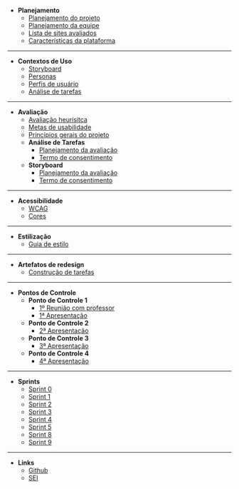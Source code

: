 - **Planejamento**
  - [Planejamento do projeto](./planning/project_planning.md)
  - [Planejamento da equipe](./planning/team_planning.md)
  - [Lista de sites avaliados](./planning/evaluated_sites.md)
  - [Características da plataforma](./planning/platform_features.md)

---

- **Contextos de Uso**
  - [Storyboard](./use_context/storyboards.md)
  - [Personas](./use_context/personas.md)
  - [Perfis de usuário](./use_context/user_profiles.md)
  - [Análise de tarefas](./use_context/tasks_analysis.md)

---

- **Avaliação**
  - [Avaliação heurísitca](./evaluation/heuristic_evaluation.md)
  - [Metas de usabilidade](./evaluation/usability_goals.md)
  - [Princípios gerais do projeto](./evaluation/project_general_principles.md)
  - **Análise de Tarefas**
    - [Planejamento da avaliação](./evaluation/task_analysis/planning.md)
    - [Termo de consentimento](./evaluation/task_analysis/consent_form.md)
  - **Storyboard**
    - [Planejamento da avaliação](./evaluation/storyboard/planning.md)
    - [Termo de consentimento](./evaluation/storyboard/consent_form.md)

---

- **Acessibilidade**
  - [WCAG](./accessibility/WCAG.md)
  - [Cores](./accessibility/accessibility.md)

---

- **Estilização**
  - [Guia de estilo](./styling/style_guide.md)

---

- **Artefatos de redesign**
  - [Construção de tarefas](./redesign_artefacts/task_construction.md)

---

- **Pontos de Controle**
  - **Ponto de Controle 1**
    - [1º Reunião com professor](./meeting/PC1/professor_meeting_1.md)
    - [1ª Apresentação](./meeting/PC1/pc1_presentation.md)
  - **Ponto de Controle 2**
    - [2ª Apresentação](./meeting/PC2/pc2_presentation.md)
  - **Ponto de Controle 3**
    - [3ª Apresentação](./meeting/PC3/pc3_presentation.md)
  - **Ponto de Controle 4**
    - [4ª Apresentação](./meeting/PC4/pc4_presentation.md)

---

- **Sprints**
  - [Sprint 0](./meeting/PC1/sprint_0.md)
  - [Sprint 1](./meeting/PC1/sprint_1.md)
  - [Sprint 2](./meeting/PC2/sprint_2.md)
  - [Sprint 3](./meeting/PC2/sprint_3.md)
  - [Sprint 4](./meeting/PC3/sprint_4.md)
  - [Sprint 5](./meeting/PC3/sprint_5.md)
  - [Sprint 8](./meeting/PC5/sprint_8.md)
  - [Sprint 9](./meeting/PC5/sprint_9.md)

---

- **Links**
  - [Github](https://github.com/Interacao-Humano-Computador/2020.1-SEI)
  - [SEI](https://sei.df.gov.br/sip/login.php?sigla_orgao_sistema=GDF&sigla_sistema=SEI)
